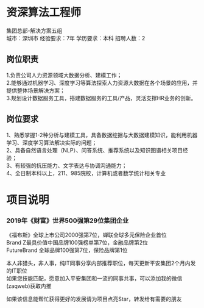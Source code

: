 # 资深算法工程师
集团总部-解决方案五组  
城市：深圳市 经验要求：7年 学历要求：本科  招聘人数：2

## 岗位职责
1.负责公司人力资源领域大数据分析、建模工作；   
2.能够通过机器学习、深度学习等算法探索人力资源大数据在各个场景的应用，并提供整体场景解决方案；   
3.规划设计数据服务工具，搭建数据服务的工具/产品，灵活支撑HR业务的创新。

## 岗位要求
1、熟悉掌握1-2种分析与建模工具，具备数据挖掘与大数据建模知识，能利用机器学习、深度学习算法解决实际的问题；   
2、具备自然语言处理（NLP）、问答系统、推荐系统以及知识图谱相关项目经验；   
3、有较强的抗压能力、文字表达与协调沟通能力；   
4、全日制本科以上，211、985院校，计算机或者数学统计相关专业

# 项目说明

### 2019年《财富》世界500强第29位集团企业
《福布斯》全球上市公司2000强第7位，蝉联全球多元保险企业首位  
Brand Z最具价值中国品牌100强榜单第7位，金融品牌第2位  
FutureBrand 全球品牌100强第7位，保险品牌第1位

本人非猎头，非人事，纯IT同事分享内部推荐职位，每天更新平安集团2个月内发的IT职位  
如果您技能匹配，愿意加入平安集团和一流的同事共事，可以添加我的微信(zaqweb)获取内推 

如果该信息能帮忙获得更好的发展请为项目点亮Star，转发给有需要的朋友




